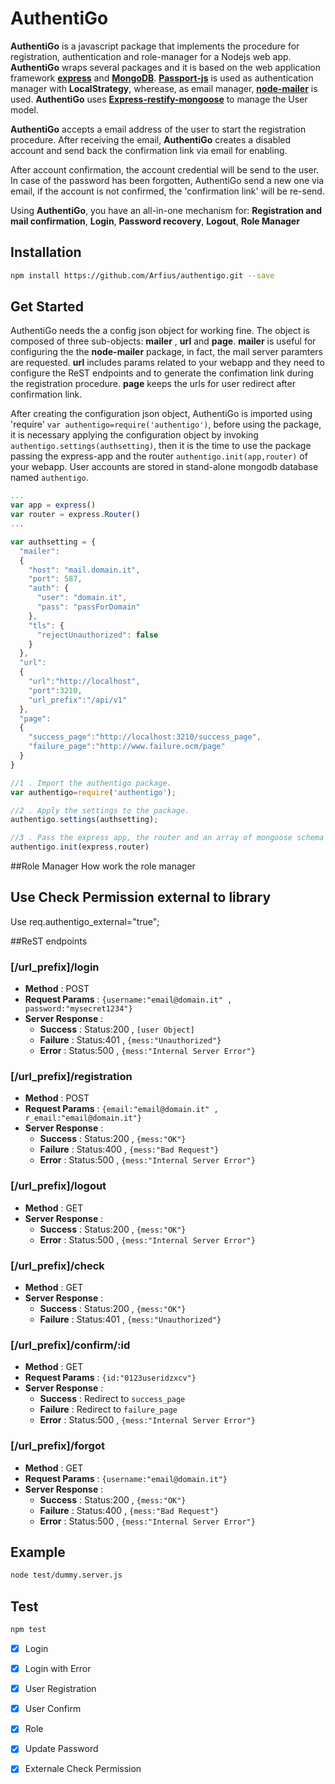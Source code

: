 # AuthentiGo
**AuthentiGo** is a javascript package that implements the procedure for registration, authentication and role-manager for a Nodejs web app. **AuthentiGo** wraps several packages and it is based on the web application framework [**express**](https://expressjs.com) and [**MongoDB**](http://www.mongodb.com). [**Passport-js**](http://www.passportjs.org) is used as authentication manager with **LocalStrategy**, wherease, as email manager, [**node-mailer**](http://www.nodemailer.com) is used. **AuthentiGo** uses [**Express-restify-mongoose**](https://florianholzapfel.github.io/express-restify-mongoose/) to manage the User model.

**AuthentiGo** accepts a email address of the user to start the registration procedure. After receiving the email, **AuthentiGo** creates a disabled account and send back the confirmation link via email for enabling. 

After account confirmation, the account credential will be send to the user. In case of the password has been forgotten, AuthentiGo send a new one via email, if the account is not confirmed, the 'confirmation link' will be re-send.

Using **AuthentiGo**, you have an all-in-one mechanism for: **Registration and mail confirmation**, **Login**, **Password recovery**, **Logout**, **Role Manager**


## Installation

```sh
npm install https://github.com/Arfius/authentigo.git --save
```

## Get Started
AuthentiGo needs the a config json object for working fine. The object is composed of three sub-objects: **mailer** , **url** and **page**. **mailer**  is useful for configuring the the **node-mailer** package, in fact, the mail server paramters are requested. **url** includes params related to your webapp and they need to configure the ReST endpoints and to generate the confimation link during the registration procedure.  **page** keeps the urls for user redirect after confirmation link.

After creating the configuration json object, AuthentiGo is imported using 'require' `var authentigo=require('authentigo')`, before using the package, it is necessary applying the configuration object by invoking `authentigo.settings(authsetting)`, then it is the time to use the package passing the express-app and the router `authentigo.init(app,router)` of your webapp. User accounts are stored in stand-alone mongodb database named `authentigo`.


```js
...
var app = express()
var router = express.Router()
...

var authsetting = {
  "mailer":
  {
    "host": "mail.domain.it",
    "port": 587,
    "auth": {
      "user": "domain.it",
      "pass": "passForDomain"
    },
    "tls": {
      "rejectUnauthorized": false
    }
  },
  "url":
  {
    "url":"http://localhost",
    "port":3210,
    "url_prefix":"/api/v1"
  },
  "page":
  {
    "success_page":"http://localhost:3210/success_page",
    "failure_page":"http://www.failure.ocm/page"
  }
}

//1 . Import the authentigo package.
var authentigo=require('authentigo');

//2 . Apply the settings to the package.
authentigo.settings(authsetting);

//3 . Pass the express app, the router and an array of mongoose schema to authentigo.
authentigo.init(express,router)
```
##Role Manager
How work the role manager

## Use Check Permission external to library
Use  req.authentigo_external="true";


##ReST endpoints 
### [/url_prefix]/login
* **Method** : POST
* **Request Params** : `{username:"email@domain.it" , password:"mysecret1234"}` 
* **Server Response** : 
	* **Success** : Status:200 , `[user Object]`
	* **Failure** : Status:401 , `{mess:"Unauthorized"}`
	* **Error** : Status:500 , `{mess:"Internal Server Error"}`

### [/url_prefix]/registration
* **Method** : POST
* **Request Params** : `{email:"email@domain.it" , r_email:"email@domain.it"}` 
* **Server Response** : 
	* **Success** : Status:200 , `{mess:"OK"}`
	* **Failure** : Status:400 , `{mess:"Bad Request"}`
	* **Error** : Status:500 , `{mess:"Internal Server Error"}`

### [/url_prefix]/logout
* **Method** : GET
* **Server Response** : 
	* **Success** : Status:200 , `{mess:"OK"}`
	* **Error** : Status:500 , `{mess:"Internal Server Error"}`

### [/url_prefix]/check
* **Method** : GET
* **Server Response** : 
	* **Success** : Status:200 , `{mess:"OK"}`
	* **Failure** : Status:401 , `{mess:"Unauthorized"}`

### [/url_prefix]/confirm/:id
* **Method** : GET
* **Request Params** : `{id:"0123useridzxcv"}` 
* **Server Response** : 
	* **Success** : Redirect to `success_page`
	* **Failure** : Redirect to `failure_page`
	* **Error** : Status:500 , `{mess:"Internal Server Error"}`

### [/url_prefix]/forgot
* **Method** : GET
* **Request Params** : `{username:"email@domain.it"}` 
* **Server Response** : 
	* **Success** : Status:200 , `{mess:"OK"}`
	* **Failure** : Status:400 , `{mess:"Bad Request"}`
	* **Error** : Status:500 , `{mess:"Internal Server Error"}`


## Example

```sh
node test/dummy.server.js
```
## Test
```sh
npm test
```
- [X] Login
- [X] Login with Error
- [X] User Registration
- [X] User Confirm
- [X] Role
- [X] Update Password
- [X] Externale Check Permission

 